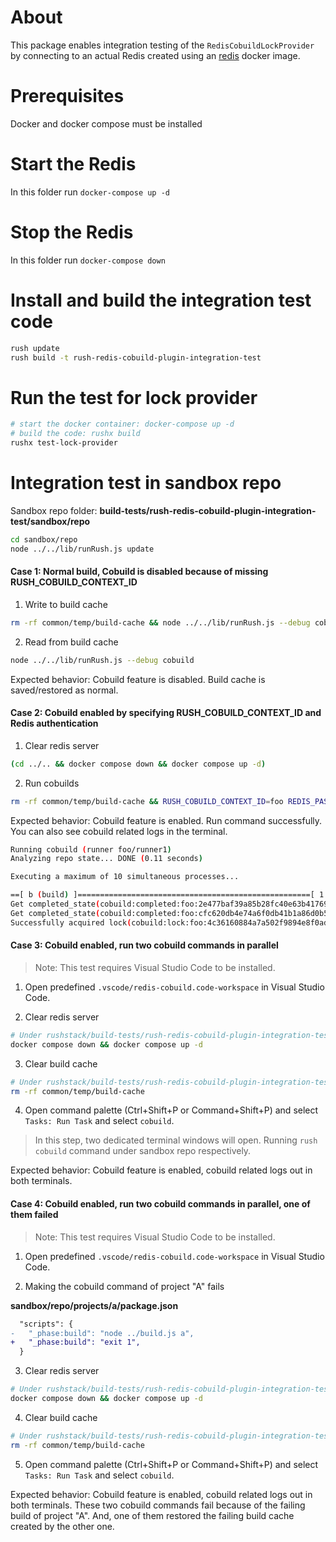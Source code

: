 # About

This package enables integration testing of the `RedisCobuildLockProvider` by connecting to an actual Redis created using an [redis](https://hub.docker.com/_/redis) docker image.

# Prerequisites

Docker and docker compose must be installed

# Start the Redis

In this folder run `docker-compose up -d`

# Stop the Redis

In this folder run `docker-compose down`

# Install and build the integration test code

```sh
rush update
rush build -t rush-redis-cobuild-plugin-integration-test
```

# Run the test for lock provider

```sh
# start the docker container: docker-compose up -d
# build the code: rushx build
rushx test-lock-provider
```

# Integration test in sandbox repo

Sandbox repo folder: **build-tests/rush-redis-cobuild-plugin-integration-test/sandbox/repo**

```sh
cd sandbox/repo
node ../../lib/runRush.js update
```

#### Case 1: Normal build, Cobuild is disabled because of missing RUSH_COBUILD_CONTEXT_ID 

1. Write to build cache

```sh
rm -rf common/temp/build-cache && node ../../lib/runRush.js --debug cobuild
```

2. Read from build cache

```sh
node ../../lib/runRush.js --debug cobuild
```

Expected behavior: Cobuild feature is disabled. Build cache is saved/restored as normal.

#### Case 2: Cobuild enabled by specifying RUSH_COBUILD_CONTEXT_ID and Redis authentication

1. Clear redis server

```sh
(cd ../.. && docker compose down && docker compose up -d)
```

2. Run cobuilds

```sh
rm -rf common/temp/build-cache && RUSH_COBUILD_CONTEXT_ID=foo REDIS_PASS=redis123 RUSH_COBUILD_RUNNER_ID=runner1 node ../../lib/runRush.js --debug cobuild
```

Expected behavior: Cobuild feature is enabled. Run command successfully.
You can also see cobuild related logs in the terminal.

```sh
Running cobuild (runner foo/runner1)
Analyzing repo state... DONE (0.11 seconds)

Executing a maximum of 10 simultaneous processes...

==[ b (build) ]====================================================[ 1 of 9 ]==
Get completed_state(cobuild:completed:foo:2e477baf39a85b28fc40e63b417692fe8afcc023)_package(b)_phase(_phase:build): SUCCESS;2e477baf39a85b28fc40e63b417692fe8afcc023
Get completed_state(cobuild:completed:foo:cfc620db4e74a6f0db41b1a86d0b5402966b97f3)_package(a)_phase(_phase:build): SUCCESS;cfc620db4e74a6f0db41b1a86d0b5402966b97f3
Successfully acquired lock(cobuild:lock:foo:4c36160884a7a502f9894e8f0adae05c45c8cc4b)_package(b)_phase(_phase:build) to runner(runner1) and it expires in 30s
```

#### Case 3: Cobuild enabled, run two cobuild commands in parallel

> Note: This test requires Visual Studio Code to be installed.

1. Open predefined `.vscode/redis-cobuild.code-workspace` in Visual Studio Code.

2. Clear redis server

```sh
# Under rushstack/build-tests/rush-redis-cobuild-plugin-integration-test
docker compose down && docker compose up -d
```

3. Clear build cache

```sh
# Under rushstack/build-tests/rush-redis-cobuild-plugin-integration-test/sandbox/repo
rm -rf common/temp/build-cache
```

4. Open command palette (Ctrl+Shift+P or Command+Shift+P) and select `Tasks: Run Task` and select `cobuild`.

> In this step, two dedicated terminal windows will open. Running `rush cobuild` command under sandbox repo respectively.

Expected behavior: Cobuild feature is enabled, cobuild related logs out in both terminals.

#### Case 4: Cobuild enabled, run two cobuild commands in parallel, one of them failed

> Note: This test requires Visual Studio Code to be installed.

1. Open predefined `.vscode/redis-cobuild.code-workspace` in Visual Studio Code.

2. Making the cobuild command of project "A" fails

**sandbox/repo/projects/a/package.json**

```diff
  "scripts": {
-   "_phase:build": "node ../build.js a",
+   "_phase:build": "exit 1",
  }
```

3. Clear redis server

```sh
# Under rushstack/build-tests/rush-redis-cobuild-plugin-integration-test
docker compose down && docker compose up -d
```

4. Clear build cache

```sh
# Under rushstack/build-tests/rush-redis-cobuild-plugin-integration-test/sandbox/repo
rm -rf common/temp/build-cache
```

5. Open command palette (Ctrl+Shift+P or Command+Shift+P) and select `Tasks: Run Task` and select `cobuild`.

Expected behavior: Cobuild feature is enabled, cobuild related logs out in both terminals. These two cobuild commands fail because of the failing build of project "A". And, one of them restored the failing build cache created by the other one.
